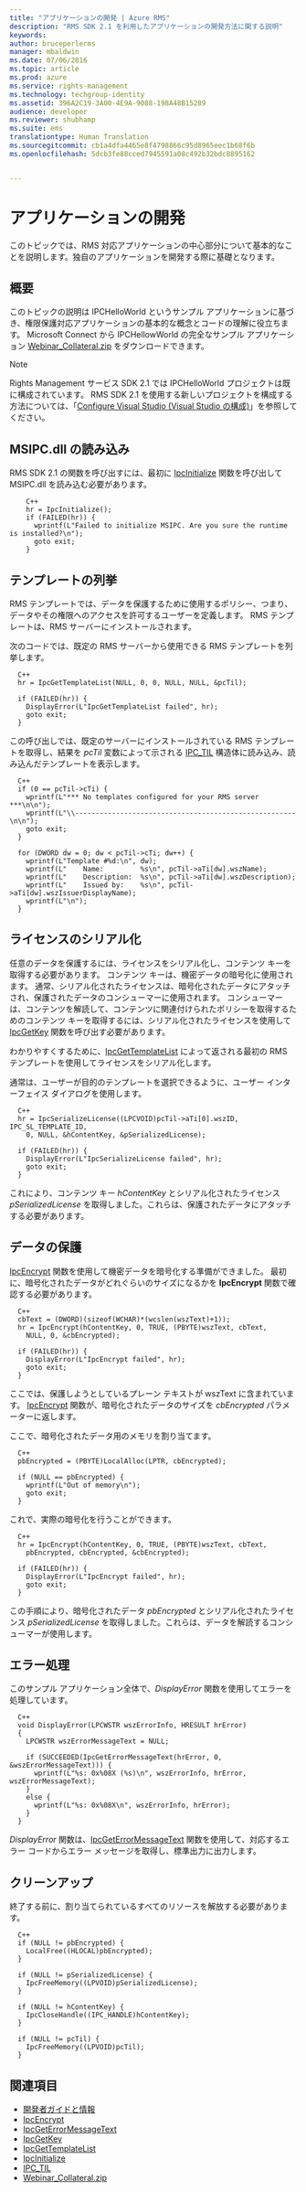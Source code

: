 ```yaml
---
title: "アプリケーションの開発 | Azure RMS"
description: "RMS SDK 2.1 を利用したアプリケーションの開発方法に関する説明"
keywords: 
author: bruceperlerms
manager: mbaldwin
ms.date: 07/06/2016
ms.topic: article
ms.prod: azure
ms.service: rights-management
ms.technology: techgroup-identity
ms.assetid: 396A2C19-3A00-4E9A-9088-198A48B15289
audience: developer
ms.reviewer: shubhamp
ms.suite: ems
translationtype: Human Translation
ms.sourcegitcommit: cb1a4dfa4465e8f4798866c95d8965eec1b68f6b
ms.openlocfilehash: 5dcb3fe88cced7945591a08c492b32bdc8895162


---
```


# アプリケーションの開発

このトピックでは、RMS 対応アプリケーションの中心部分について基本的なことを説明します。独自のアプリケーションを開発する際に基礎となります。

## 概要

このトピックの説明は IPCHelloWorld というサンプル アプリケーションに基づき、権限保護対応アプリケーションの基本的な概念とコードの理解に役立ちます。 Microsoft Connect から IPCHellowWorld の完全なサンプル アプリケーション [Webinar\_Collateral.zip](https://connect.microsoft.com/site1170/Downloads/DownloadDetails.aspx?DownloadID=42440) をダウンロードできます。

> [!Note] 
> Rights Management サービス SDK 2.1 では IPCHelloWorld プロジェクトは既に構成されています。 RMS SDK 2.1 を使用する新しいプロジェクトを構成する方法については、「[Configure Visual Studio (Visual Studio の構成)](how-to-configure-a-visual-studio-project-to-use-the-ad-rms-sdk-2-0.md)」を参照してください。

## MSIPC.dll の読み込み

RMS SDK 2.1 の関数を呼び出すには、最初に [IpcInitialize](/rights-management/sdk/2.1/api/win/functions#msipc_ipcinitialize) 関数を呼び出して MSIPC.dll を読み込む必要があります。

        C++
        hr = IpcInitialize();
        if (FAILED(hr)) {
          wprintf(L"Failed to initialize MSIPC. Are you sure the runtime is installed?\n");
          goto exit;
        }

## テンプレートの列挙

RMS テンプレートでは、データを保護するために使用するポリシー、つまり、データやその権限へのアクセスを許可するユーザーを定義します。 RMS テンプレートは、RMS サーバーにインストールされます。

次のコードでは、既定の RMS サーバーから使用できる RMS テンプレートを列挙します。

      C++
      hr = IpcGetTemplateList(NULL, 0, 0, NULL, NULL, &pcTil);

      if (FAILED(hr)) {
        DisplayError(L"IpcGetTemplateList failed", hr);
        goto exit;
      }

この呼び出しでは、既定のサーバーにインストールされている RMS テンプレートを取得し、結果を *pcTil* 変数によって示される [IPC_TIL](/rights-management/sdk/2.1/api/win/functions#msipc_ipctil) 構造体に読み込み、読み込んだテンプレートを表示します。

      C++
      if (0 == pcTil->cTi) {
        wprintf(L"*** No templates configured for your RMS server ***\n\n");
        wprintf(L"\\------------------------------------------------------\n\n");
        goto exit;
      }

      for (DWORD dw = 0; dw < pcTil->cTi; dw++) {
        wprintf(L"Template #%d:\n", dw);
        wprintf(L"    Name:         %s\n", pcTil->aTi[dw].wszName);
        wprintf(L"    Description:  %s\n", pcTil->aTi[dw].wszDescription);
        wprintf(L"    Issued by:    %s\n", pcTil->aTi[dw].wszIssuerDisplayName);
        wprintf(L"\n");
      }

## ライセンスのシリアル化

任意のデータを保護するには、ライセンスをシリアル化し、コンテンツ キーを取得する必要があります。 コンテンツ キーは、機密データの暗号化に使用されます。 通常、シリアル化されたライセンスは、暗号化されたデータにアタッチされ、保護されたデータのコンシューマーに使用されます。 コンシューマーは、コンテンツを解読して、コンテンツに関連付けられたポリシーを取得するためのコンテンツ キーを取得するには、シリアル化されたライセンスを使用して [IpcGetKey](/rights-management/sdk/2.1/api/win/functions#msipc_ipcgetkey) 関数を呼び出す必要があります。

わかりやすくするために、[IpcGetTemplateList](/rights-management/sdk/2.1/api/win/functions#msipc_ipcgettemplatelist) によって返される最初の RMS テンプレートを使用してライセンスをシリアル化します。

通常は、ユーザーが目的のテンプレートを選択できるように、ユーザー インターフェイス ダイアログを使用します。

      C++
      hr = IpcSerializeLicense((LPCVOID)pcTil->aTi[0].wszID, IPC_SL_TEMPLATE_ID,
        0, NULL, &hContentKey, &pSerializedLicense);

      if (FAILED(hr)) {
        DisplayError(L"IpcSerializeLicense failed", hr);
        goto exit;
      }

これにより、コンテンツ キー *hContentKey* とシリアル化されたライセンス *pSerializedLicense* を取得しました。これらは、保護されたデータにアタッチする必要があります。


## データの保護

[IpcEncrypt](/rights-management/sdk/2.1/api/win/functions#msipc_ipcencrypt) 関数を使用して機密データを暗号化する準備ができました。 最初に、暗号化されたデータがどれぐらいのサイズになるかを **IpcEncrypt** 関数で確認する必要があります。

      C++
      cbText = (DWORD)(sizeof(WCHAR)*(wcslen(wszText)+1));
      hr = IpcEncrypt(hContentKey, 0, TRUE, (PBYTE)wszText, cbText,
        NULL, 0, &cbEncrypted);

      if (FAILED(hr)) {
        DisplayError(L"IpcEncrypt failed", hr);
        goto exit;
      }

ここでは、保護しようとしているプレーン テキストが wszText に含まれています。 [IpcEncrypt](/rights-management/sdk/2.1/api/win/functions#msipc_ipcencrypt) 関数が、暗号化されたデータのサイズを *cbEncrypted* パラメーターに返します。

ここで、暗号化されたデータ用のメモリを割り当てます。

      C++
      pbEncrypted = (PBYTE)LocalAlloc(LPTR, cbEncrypted);

      if (NULL == pbEncrypted) {
        wprintf(L"Out of memory\n");
        goto exit;
      }

これで、実際の暗号化を行うことができます。

      C++
      hr = IpcEncrypt(hContentKey, 0, TRUE, (PBYTE)wszText, cbText,
        pbEncrypted, cbEncrypted, &cbEncrypted);

      if (FAILED(hr)) {
        DisplayError(L"IpcEncrypt failed", hr);
        goto exit;
      }

この手順により、暗号化されたデータ *pbEncrypted* とシリアル化されたライセンス *pSerializedLicense* を取得しました。これらは、データを解読するコンシューマーが使用します。

## エラー処理

このサンプル アプリケーション全体で、*DisplayError* 関数を使用してエラーを処理しています。

      C++
      void DisplayError(LPCWSTR wszErrorInfo, HRESULT hrError)
      {
        LPCWSTR wszErrorMessageText = NULL;

        if (SUCCEEDED(IpcGetErrorMessageText(hrError, 0, &wszErrorMessageText))) {
          wprintf(L"%s: 0x%08X (%s)\n", wszErrorInfo, hrError, wszErrorMessageText);
        }
        else {
          wprintf(L"%s: 0x%08X\n", wszErrorInfo, hrError);
        }
      }

*DisplayError* 関数は、[IpcGetErrorMessageText](/rights-management/sdk/2.1/api/win/functions#msipc_ipcgeterrormessagetext) 関数を使用して、対応するエラー コードからエラー メッセージを取得し、標準出力に出力します。

## クリーンアップ

終了する前に、割り当てられているすべてのリソースを解放する必要があります。

      C++
      if (NULL != pbEncrypted) {
        LocalFree((HLOCAL)pbEncrypted);
      }

      if (NULL != pSerializedLicense) {
        IpcFreeMemory((LPVOID)pSerializedLicense);
      }

      if (NULL != hContentKey) {
        IpcCloseHandle((IPC_HANDLE)hContentKey);
      }

      if (NULL != pcTil) {
        IpcFreeMemory((LPVOID)pcTil);
      }

## 関連項目

- [開発者ガイドと情報](developer-notes.md)
- [IpcEncrypt](/rights-management/sdk/2.1/api/win/functions#msipc_ipcencrypt)
- [IpcGetErrorMessageText](/rights-management/sdk/2.1/api/win/functions#msipc_ipcgeterrormessagetext)
- [IpcGetKey](/rights-management/sdk/2.1/api/win/functions#msipc_ipcgetkey)
- [IpcGetTemplateList](/rights-management/sdk/2.1/api/win/functions#msipc_ipcgettemplatelist)
- [IpcInitialize](/rights-management/sdk/2.1/api/win/functions#msipc_ipcinitialize)
- [IPC_TIL](/rights-management/sdk/2.1/api/win/functions#msipc_ipctil)
- [Webinar_Collateral.zip](https://connect.microsoft.com/site1170/Downloads/DownloadDetails.aspx?DownloadID=42440)



<!--HONumber=Jul16_HO1-->


